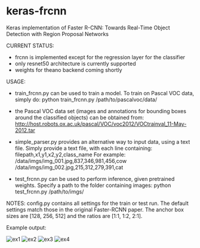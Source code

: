 # keras-frcnn
Keras implementation of Faster R-CNN: Towards Real-Time Object Detection with Region Proposal Networks

CURRENT STATUS:
- frcnn is implemented except for the regression layer for the classifier
- only resnet50 architecture is currently supported
- weights for theano backend coming shortly

USAGE:
- train_frcnn.py can be used to train a model. To train on Pascal VOC data, simply do:
python train_frcnn.py /path/to/pascalvoc/data/
- the Pascal VOC data set (images and annotations for bounding boxes around the classified objects) can be obtained from: http://host.robots.ox.ac.uk/pascal/VOC/voc2012/VOCtrainval_11-May-2012.tar

- simple_parser.py provides an alternative way to input data, using a text file. Simply provide a text file, with each
line containing:
filepath,x1,y1,x2,y2,class_name
For example:
/data/imgs/img_001.jpg,837,346,981,456,cow
/data/imgs/img_002.jpg,215,312,279,391,cat

- test_frcnn.py can be used to perform inference, given pretrained weights. Specify a path to the folder containing
images:
python test_frcnn.py /path/to/imgs/

NOTES:
config.py contains all settings for the train or test run. The default settings match those in the original Faster-RCNN
paper. The anchor box sizes are [128, 256, 512] and the ratios are [1:1, 1:2, 2:1].

Example output:

![ex1](http://i.imgur.com/UtGXhtd.jpg)
![ex2](http://i.imgur.com/Szf78o2.jpg)
![ex3](http://i.imgur.com/OjVXTbn.jpg)
![ex4](http://i.imgur.com/9Fbe2Ow.jpg)
